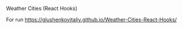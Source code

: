 Weather Cities (React Hooks)

For run https://glushenkovitaliy.github.io/Weather-Cities-React-Hooks/
